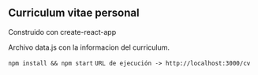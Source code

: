 ## Curriculum vitae personal

Construido con create-react-app

Archivo data.js con la informacion del curriculum.

`npm install && npm start`
`URL de ejecución -> http://localhost:3000/cv`
